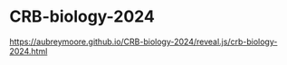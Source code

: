 # CRB-biology-2024

https://aubreymoore.github.io/CRB-biology-2024/reveal.js/crb-biology-2024.html

